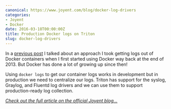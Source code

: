 ```yaml
---
canonical: https://www.joyent.com/blog/docker-log-drivers
categories:
- Joyent
- Docker
date: 2016-03-18T00:00:00Z
title: Production Docker logs on Triton
slug: docker-log-drivers
---
```


In a [previous post](/posts/docker-logging) I talked about an approach I took getting logs out of Docker containers when I first started using Docker way back at the end of 2013. But Docker has done a lot of growing up since then!

Using `docker logs` to get our container logs works in development but in production we need to centralize our logs. Triton has support for the syslog, Graylog, and Fluentd log drivers and we can use them to support production-ready log collection.

*[Check out the full article on the official Joyent blog...](https://www.joyent.com/blog/docker-log-drivers)*
